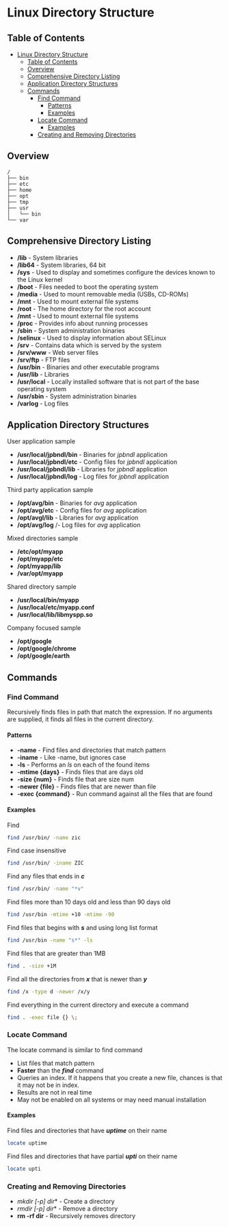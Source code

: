 
# Linux Directory Structure

## Table of Contents
- [Linux Directory Structure](#linux-directory-structure)
  - [Table of Contents](#table-of-contents)
  - [Overview](#overview)
  - [Comprehensive Directory Listing](#comprehensive-directory-listing)
  - [Application Directory Structures](#application-directory-structures)
  - [Commands](#commands)
    - [Find Command](#find-command)
      - [Patterns](#patterns)
      - [Examples](#examples)
    - [Locate Command](#locate-command)
      - [Examples](#examples-1)
    - [Creating and Removing Directories](#creating-and-removing-directories)

## Overview
```
/
├── bin
├── etc
├── home
├── opt
├── tmp
├── usr
│   └── bin
└── var
```

## Comprehensive Directory Listing
- **/lib** - System libraries
- **/lib64** - System libraries, 64 bit
- **/sys** - Used to display and sometimes configure the devices known to the Linux kernel
- **/boot** - Files needed to boot the operating system
- **/media** - Used to mount removable media (USBs, CD-ROMs)
- **/mnt** - Used to mount external file systems
- **/root** - The home directory for the root account
- **/mnt** - Used to mount external file systems
- **/proc** - Provides info about running processes
- **/sbin** - System administration binaries
- **/selinux** - Used to display information about SELinux
- **/srv** - Contains data which is served by the system
- **/srv/www** - Web server files
- **/srv/ftp** - FTP files
- **/usr/bin** - Binaries and other executable programs
- **/usr/lib** - Libraries
- **/usr/local** - Locally installed software that is not part of the base operating system
- **/usr/sbin** - System administration binaries
- **/varlog** - Log files

## Application Directory Structures

User application sample
- **/usr/local/jpbndl/bin** - Binaries for *jpbndl* application
- **/usr/local/jpbndl/etc** - Config files for *jpbndl* application
- **/usr/local/jpbndl/lib** - Libraries for *jpbndl* application
- **/usr/local/jpbndl/log** - Log files for *jpbndl* application

Third party application sample
- **/opt/avg/bin** - Binaries for *avg* application
- **/opt/avg/etc** - Config files for *avg* application
- **/opt/avgl/lib** - Libraries for *avg* application
- **/opt/avg/log** /- Log files for *avg* application

Mixed directories sample
- **/etc/opt/myapp** 
- **/opt/myapp/etc**
- **/opt/myapp/lib**
- **/var/opt/myapp**

Shared directory sample
- **/usr/local/bin/myapp**
- **/usr/local/etc/myapp.conf**
- **/usr/local/lib/libmyspp.so**

Company focused sample
- **/opt/google** 
- **/opt/google/chrome**
- **/opt/google/earth**

## Commands

### Find Command

Recursively finds files in path that match the expression. If no arguments are supplied, it finds all files in the current directory.

#### Patterns
- **-name** - Find files and directories that match pattern
- **-iname** - Like -name, but ignores case
- **-ls** - Performs an *ls* on each of the found items
- **-mtime {days}** - Finds files that are days old
- **-size {num}** - Finds file that are size num
- **-newer {file}** - Finds files that are newer than file
- **-exec {command}** - Run command against all the files that are found

#### Examples

Find 
```bash
find /usr/bin/ -name zic
```

Find case insensitive
```bash
find /usr/bin/ -iname ZIC
```

Find any files that ends in ***c***
```bash
find /usr/bin/ -name "*v"
```

Find files more than 10 days old and less than 90 days old
```bash
find /usr/bin -mtime +10 -mtime -90
```

Find files that begins with ***s*** and using long list format
```bash
find /usr/bin -name "s*" -ls
```

Find files that are greater than 1MB
```bash
find . -size +1M
```

Find all the directories from ***x*** that is newer than ***y***
```bash
find /x -type d -newer /x/y 
```

Find everything in the current directory and execute a command
```bash
find . -exec file {} \;
```

### Locate Command

The locate command is similar to find command

- List files that match pattern
- **Faster** than the ***find*** command
- Queries an index. If it happens that you create a new file, chances is that it may not be in index.
- Results are not in real time
- May not be enabled on all systems or may need manual installation

#### Examples

Find files and directories that have ***uptime*** on their name
```bash
locate uptime
```

Find files and directories that have partial ***upti*** on their name
```bash
locate upti
```

### Creating and Removing Directories
- **mkdir* [-p] dir** - Create a directory
- **rmdir* [-p] dir** - Remove a directory
- **rm -rf dir** - Recursively removes directory